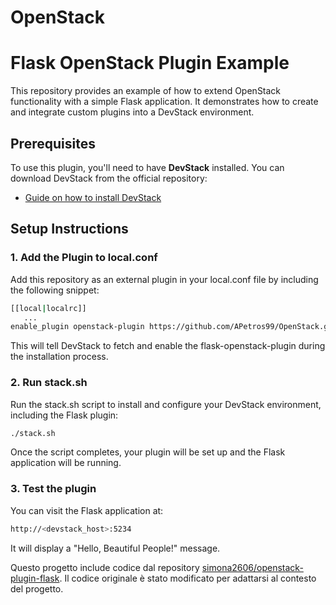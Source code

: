 # OpenStack
# Flask OpenStack Plugin Example

This repository provides an example of how to extend OpenStack functionality with a simple Flask application. It demonstrates how to create and integrate custom plugins into a DevStack environment.

## Prerequisites

To use this plugin, you'll need to have **DevStack** installed. You can download DevStack from the official repository:

- [Guide on how to install DevStack](https://docs.openstack.org/devstack/latest/)

## Setup Instructions

### 1. Add the Plugin to local.conf

Add this repository as an external plugin in your local.conf file by including the following snippet:
```bash
[[local|localrc]]
   ...
enable_plugin openstack-plugin https://github.com/APetros99/OpenStack.git main
```
This will tell DevStack to fetch and enable the flask-openstack-plugin during the installation process.

### 2. Run stack.sh
Run the stack.sh script to install and configure your DevStack environment, including the Flask plugin:
```bash
./stack.sh
```
Once the script completes, your plugin will be set up and the Flask application will be running.

### 3. Test the plugin

You can visit the Flask application at:
```bash
http://<devstack_host>:5234
```
It will display a "Hello, Beautiful People!" message.

Questo progetto include codice dal repository [simona2606/openstack-plugin-flask](https://github.com/simona2606/openstack-plugin-flask). 
Il codice originale è stato modificato per adattarsi al contesto del progetto.
